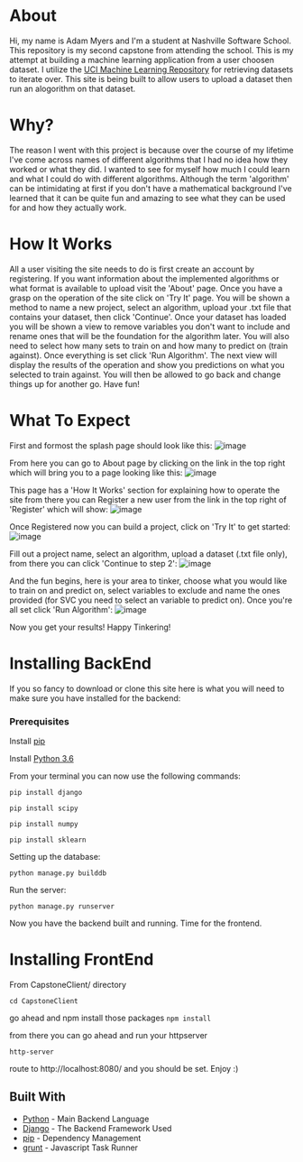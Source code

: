 # About
   Hi, my name is Adam Myers and I'm a student at Nashville Software School.
This repository is my second capstone from attending the school. This is my attempt at building a machine learning application from a user choosen dataset. I utilize the [UCI Machine Learning Repository](https://archive.ics.uci.edu/ml/datasets.html) for retrieving datasets to iterate over. This site is being built to allow users to upload a dataset then run an alogorithm on that dataset.

# Why?
   The reason I went with this project is because over the course of my 
lifetime I've come across names of different algorithms that I had no idea how they worked or what they did. I wanted to see for myself how much I could learn and what I could do with different algorithms. Although the term 'algorithm' can be intimidating at first if you don't have a mathematical background I've learned that it can be quite fun and amazing to see what they can be used for and how they actually work.

# How It Works
   All a user visiting the site needs to do is first create an account by
registering. If you want information about the implemented algorithms or what format is available to upload visit the 'About' page. Once you have a grasp on the operation of the site click on 'Try It' page. You will be shown a method to name a new project, select an algorithm, upload your .txt file that contains your dataset, then click 'Continue'. Once your dataset has loaded you will be shown a view to remove variables you don't want to include and rename ones that will be the foundation for the algorithm later. You will also need to select how many sets to train on and how many to predict on (train against). Once everything is set click 'Run Algorithm'. The next view will display the results of the operation and show you predictions on what you selected to train against. You will then be allowed to go back and change things up for another go. Have fun!

# What To Expect
   First and formost the splash page should look like this:
![image](https://user-images.githubusercontent.com/24867879/27454642-3b6abfcc-5760-11e7-9e88-725178a2576b.png)

   From here you can go to About page by clicking on the link in the top right which will bring you to a page looking like this:
![image](https://user-images.githubusercontent.com/24867879/27454685-656db3ce-5760-11e7-85a4-fbaaee073e56.png)

   This page has a 'How It Works' section for explaining how to operate the site from there you can Register a new user from the link in the top right of 'Register' which will show:
![image](https://user-images.githubusercontent.com/24867879/27454749-9f03475c-5760-11e7-9034-b5f80302a908.png)

   Once Registered now you can build a project, click on 'Try It' to get started:
![image](https://user-images.githubusercontent.com/24867879/27454809-def7c248-5760-11e7-86f9-9eccd976a826.png)

   Fill out a project name, select an algorithm, upload a dataset (.txt file only), from there you can click 'Continue to step 2':
![image](https://user-images.githubusercontent.com/24867879/27454875-0edb8a76-5761-11e7-987e-8c7bcaa2511f.png)

   And the fun begins, here is your area to tinker, choose what you would like to train on and predict on, select variables to exclude and name the ones provided (for SVC you need to select an variable to predict on). Once you're all set click 'Run Algorithm':
![image](https://user-images.githubusercontent.com/24867879/27454951-548015f6-5761-11e7-9edb-9104549f243a.png)

   Now you get your results! Happy Tinkering!


# Installing BackEnd
   If you so fancy to download or clone this site here is what you will need 
to make sure you have installed for the backend:

### Prerequisites

Install [pip](https://packaging.python.org/installing/)

Install [Python 3.6](https://www.python.org/downloads/)

From your terminal you can now use the following commands:
```
pip install django
```
```
pip install scipy
```
```
pip install numpy
```
```
pip install sklearn
```

Setting up the database:
```
python manage.py builddb 
```

Run the server:
```
python manage.py runserver
```

Now you have the backend built and running. Time for the frontend.

# Installing FrontEnd
From CapstoneClient/ directory
```
cd CapstoneClient
```
go ahead and npm install those packages
```npm install```

from there you can go ahead and run your httpserver
```
http-server
```

route to http://localhost:8080/ and you should be set. Enjoy :)


## Built With

* [Python](http://www.dropwizard.io/1.0.2/docs/) - Main Backend Language
* [Django](http://www.dropwizard.io/1.0.2/docs/) - The Backend Framework Used
* [pip](https://maven.apache.org/) - Dependency Management
* [grunt](https://gruntjs.com/) - Javascript Task Runner
